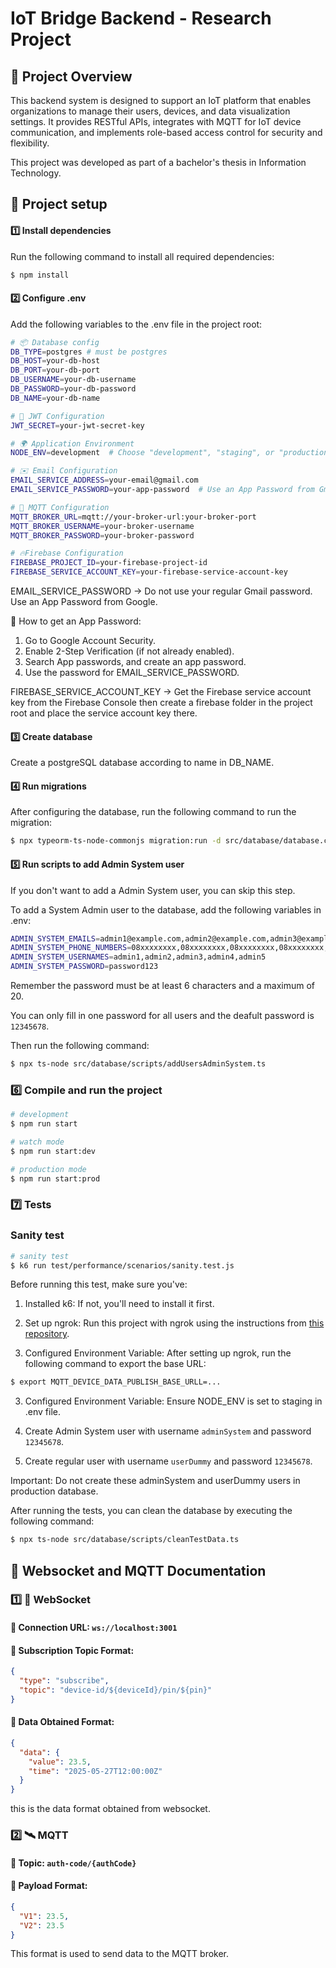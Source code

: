 # IoT Bridge Backend - Research Project

## 📌 Project Overview

This backend system is designed to support an IoT platform that enables organizations to manage their users, devices, and data visualization settings. It provides RESTful APIs, integrates with MQTT for IoT device communication, and implements role-based access control for security and flexibility.

This project was developed as part of a bachelor's thesis in Information Technology.

## 🚀 Project setup

#### 1️⃣ Install dependencies

Run the following command to install all required dependencies:

```bash
$ npm install
```

#### 2️⃣ Configure .env

Add the following variables to the .env file in the project root:

```bash
# 📦 Database config
DB_TYPE=postgres # must be postgres
DB_HOST=your-db-host
DB_PORT=your-db-port
DB_USERNAME=your-db-username
DB_PASSWORD=your-db-password
DB_NAME=your-db-name

# 🔐 JWT Configuration
JWT_SECRET=your-jwt-secret-key

# 🌍 Application Environment
NODE_ENV=development  # Choose "development", "staging", or "production" to set the desired mode, but by default it is set to "development"

# ✉️ Email Configuration
EMAIL_SERVICE_ADDRESS=your-email@gmail.com
EMAIL_SERVICE_PASSWORD=your-app-password  # Use an App Password from Gmail

# 📡 MQTT Configuration
MQTT_BROKER_URL=mqtt://your-broker-url:your-broker-port
MQTT_BROKER_USERNAME=your-broker-username
MQTT_BROKER_PASSWORD=your-broker-password

# 🔥Firebase Configuration
FIREBASE_PROJECT_ID=your-firebase-project-id
FIREBASE_SERVICE_ACCOUNT_KEY=your-firebase-service-account-key

```

EMAIL_SERVICE_PASSWORD → Do not use your regular Gmail password. Use an App Password from Google.

🔗 How to get an App Password:
1. Go to Google Account Security.
2. Enable 2-Step Verification (if not already enabled).
3. Search App passwords, and create an app password.
4. Use the password for EMAIL_SERVICE_PASSWORD.

FIREBASE_SERVICE_ACCOUNT_KEY → Get the Firebase service account key from the Firebase Console then create a firebase folder in the project root and place the service account key there.

#### 3️⃣ Create database

Create a postgreSQL database according to name in DB_NAME.

#### 4️⃣ Run migrations

After configuring the database, run the following command to run the migration:

```bash
$ npx typeorm-ts-node-commonjs migration:run -d src/database/database.config.ts
```

#### 5️⃣ Run scripts to add Admin System user

If you don't want to add a Admin System user, you can skip this step.

To add a System Admin user to the database, add the following variables in .env:

```bash
ADMIN_SYSTEM_EMAILS=admin1@example.com,admin2@example.com,admin3@example.com,admin4@example.com,admin5@example.com
ADMIN_SYSTEM_PHONE_NUMBERS=08xxxxxxxx,08xxxxxxxx,08xxxxxxxx,08xxxxxxxx,08xxxxxxxx
ADMIN_SYSTEM_USERNAMES=admin1,admin2,admin3,admin4,admin5
ADMIN_SYSTEM_PASSWORD=password123
```

Remember the password must be at least 6 characters and a maximum of 20. 

You can only fill in one password for all users and the deafult password is `12345678`.

Then run the following command:

```bash
$ npx ts-node src/database/scripts/addUsersAdminSystem.ts
```

### 6️⃣ Compile and run the project

```bash
# development
$ npm run start

# watch mode
$ npm run start:dev

# production mode
$ npm run start:prod
```

### 7️⃣ Tests

### Sanity test

```bash
# sanity test
$ k6 run test/performance/scenarios/sanity.test.js
```

Before running this test, make sure you've:

1. Installed k6: If not, you'll need to install it first.

2. Set up ngrok: Run this project with ngrok using the instructions from [this repository](https://github.com/iot-bridge-repository/iot-bridge-mqtt-device-data-publish-test).

3. Configured Environment Variable: After setting up ngrok, run the following command to export the base URL:

```bash
$ export MQTT_DEVICE_DATA_PUBLISH_BASE_URLL=...
```

3. Configured Environment Variable: Ensure NODE_ENV is set to staging in .env file.

4. Create Admin System user with username `adminSystem` and password `12345678`. 

5. Create regular user with username `userDummy` and password `12345678`.

Important: Do not create these adminSystem and userDummy users in production database.

After running the tests, you can clean the database by executing the following command:

```bash
$ npx ts-node src/database/scripts/cleanTestData.ts
```

## 📖 Websocket and MQTT Documentation

### 1️⃣ 📡 WebSocket

#### 🔸 Connection URL: `ws://localhost:3001`

#### 🔸 Subscription Topic Format:

```json
{
  "type": "subscribe",
  "topic": "device-id/${deviceId}/pin/${pin}"
}
```

#### 🔸 Data Obtained Format:

```json
{
  "data": {
    "value": 23.5,
    "time": "2025-05-27T12:00:00Z"
  }
}
```

this is the data format obtained from websocket.

### 2️⃣ 🛰️ MQTT

#### 🔸 Topic: `auth-code/{authCode}`

#### 🔸 Payload Format:

```json
{
  "V1": 23.5,
  "V2": 23.5
}
```

This format is used to send data to the MQTT broker.